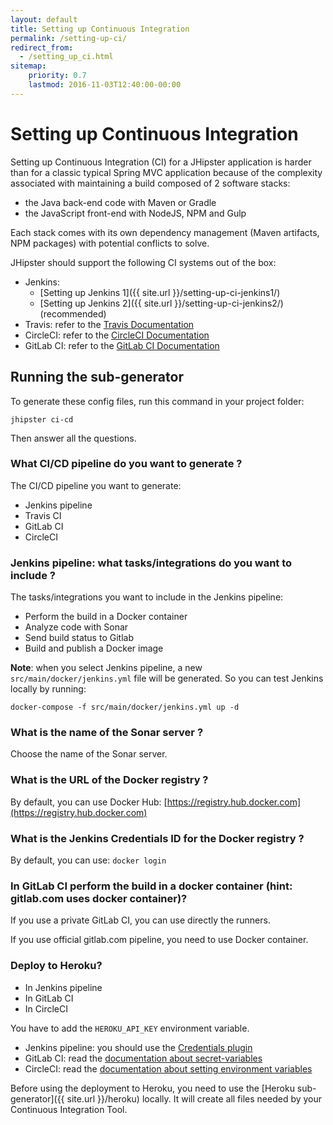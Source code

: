 ```yaml
---
layout: default
title: Setting up Continuous Integration
permalink: /setting-up-ci/
redirect_from:
  - /setting_up_ci.html
sitemap:
    priority: 0.7
    lastmod: 2016-11-03T12:40:00-00:00
---
```


# <i class="fa fa-stethoscope"></i> Setting up Continuous Integration

Setting up Continuous Integration (CI) for a JHipster application is harder than for a classic typical Spring MVC application because of the complexity associated with maintaining a build composed of 2 software stacks:

- the Java back-end code with Maven or Gradle
- the JavaScript front-end with NodeJS, NPM and Gulp

Each stack comes with its own dependency management (Maven artifacts, NPM packages) with potential conflicts to solve.

JHipster should support the following CI systems out of the box:

- Jenkins:
    - [Setting up Jenkins 1]({{ site.url }}/setting-up-ci-jenkins1/)
    - [Setting up Jenkins 2]({{ site.url }}/setting-up-ci-jenkins2/) (recommended)
- Travis: refer to the [Travis Documentation](https://docs.travis-ci.com/user/getting-started/)
- CircleCI: refer to the [CircleCI Documentation](https://circleci.com/docs/getting-started/)
- GitLab CI: refer to the [GitLab CI Documentation](https://about.gitlab.com/gitlab-ci/)

## Running the sub-generator

To generate these config files, run this command in your project folder:

`jhipster ci-cd`

Then answer all the questions.


### What CI/CD pipeline do you want to generate ?

The CI/CD pipeline you want to generate:

- Jenkins pipeline
- Travis CI
- GitLab CI
- CircleCI

### Jenkins pipeline: what tasks/integrations do you want to include ?

The tasks/integrations you want to include in the Jenkins pipeline:

- Perform the build in a Docker container
- Analyze code with Sonar
- Send build status to Gitlab
- Build and publish a Docker image

**Note**: when you select Jenkins pipeline, a new `src/main/docker/jenkins.yml` file will be generated.
So you can test Jenkins locally by running:

```
docker-compose -f src/main/docker/jenkins.yml up -d
```

### What is the name of the Sonar server ?

Choose the name of the Sonar server.

### What is the URL of the Docker registry ?

By default, you can use Docker Hub: [https://registry.hub.docker.com](https://registry.hub.docker.com)

### What is the Jenkins Credentials ID for the Docker registry ?

By default, you can use: `docker login`

### In GitLab CI perform the build in a docker container (hint: gitlab.com uses docker container)?

If you use a private GitLab CI, you can use directly the runners.

If you use official gitlab.com pipeline, you need to use Docker container.

### Deploy to Heroku?

- In Jenkins pipeline
- In GitLab CI
- In CircleCI

You have to add the `HEROKU_API_KEY` environment variable.

- Jenkins pipeline: you should use the [Credentials plugin](https://wiki.jenkins-ci.org/display/JENKINS/Credentials+Plugin)
- GitLab CI: read the [documentation about secret-variables](https://docs.gitlab.com/ce/ci/variables/#secret-variables)
- CircleCI: read the [documentation about setting environment variables](https://circleci.com/docs/environment-variables/#setting-environment-variables-for-all-commands-without-adding-them-to-git)

Before using the deployment to Heroku, you need to use the [Heroku sub-generator]({{ site.url }}/heroku) locally.
It will create all files needed by your Continuous Integration Tool.
